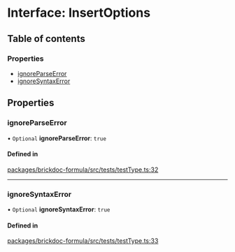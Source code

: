 # Interface: InsertOptions

## Table of contents

### Properties

- [ignoreParseError](InsertOptions.md#ignoreparseerror)
- [ignoreSyntaxError](InsertOptions.md#ignoresyntaxerror)

## Properties

### <a id="ignoreparseerror" name="ignoreparseerror"></a> ignoreParseError

• `Optional` **ignoreParseError**: ``true``

#### Defined in

[packages/brickdoc-formula/src/tests/testType.ts:32](https://github.com/brickdoc/brickdoc/blob/main/packages/brickdoc-formula/src/tests/testType.ts#L32)

___

### <a id="ignoresyntaxerror" name="ignoresyntaxerror"></a> ignoreSyntaxError

• `Optional` **ignoreSyntaxError**: ``true``

#### Defined in

[packages/brickdoc-formula/src/tests/testType.ts:33](https://github.com/brickdoc/brickdoc/blob/main/packages/brickdoc-formula/src/tests/testType.ts#L33)
